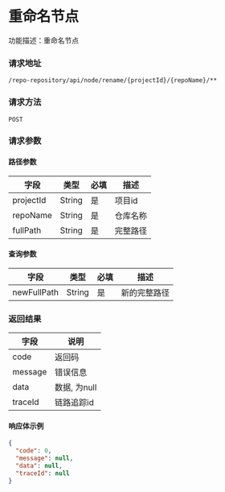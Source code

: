 # 重命名节点

功能描述：重命名节点

### 请求地址

```
/repo-repository/api/node/rename/{projectId}/{repoName}/**
```

### 请求方法

`POST`

### 请求参数

#### 路径参数

| 字段        | 类型     | 必填  | 描述   |
|-----------|--------|-----|------|
| projectId | String | 是   | 项目id |
| repoName  | String | 是   | 仓库名称 |
| fullPath  | String | 是   | 完整路径 |

#### 查询参数

| 字段          | 类型     | 必填  | 描述     |
|-------------|--------|-----|--------|
| newFullPath | String | 是   | 新的完整路径 |

### 返回结果

| 字段      | 说明        |
|---------|-----------|
| code    | 返回码       |
| message | 错误信息      |
| data    | 数据, 为null |
| traceId | 链路追踪id    |

#### 响应体示例

```json
{
  "code": 0,
  "message": null,
  "data": null,
  "traceId": null
}
```
